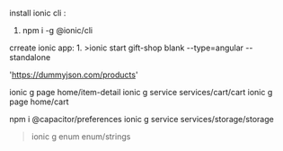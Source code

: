 


install ionic cli : 
  1. npm i -g @ionic/cli


  crreate ionic app:
    1. >ionic start gift-shop blank --type=angular --standalone

'https://dummyjson.com/products'


ionic g page home/item-detail
ionic g service services/cart/cart
ionic g page home/cart


npm i @capacitor/preferences
 ionic g service services/storage/storage
>ionic g enum enum/strings  
